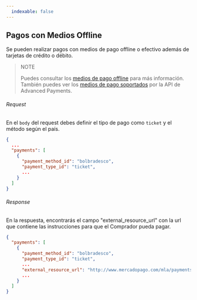 ```yaml
---
  indexable: false
---
```


## Pagos con Medios Offline

Se pueden realizar pagos con medios de pago offline o efectivo además de tarjetas de crédito o débito.

> NOTE
>
> Puedes consultar los [medios de pago offline](https://www.mercadopago.com.ar/developers/es/guides/payments/api/other-payment-ways) para más información.
> También puedes ver los [medios de pago soportados](https://www.mercadopago.com.ar/developers/es/guides/advanced-payments/supported-payment-methods) por la API de Advanced Payments.

###### Request
En el `body` del request debes definir el tipo de pago como `ticket` y el método según el país.
```json
{
  ...
  "payments": [
    {
      "payment_method_id": "bolbradesco",
      "payment_type_id": "ticket",
      ...
    }
  ]
}
```

###### Response
En la respuesta, encontrarás el campo "external_resource_url" con la url que contiene las instrucciones para que el Comprador pueda pagar.
```json
{
  "payments": [
    {
      "payment_method_id": "bolbradesco",
      "payment_type_id": "ticket",
      ...
      "external_resource_url": "http://www.mercadopago.com/mla/payments/ticket/helperpayment_id=4265666119&payment_method_reference_id=3575111597&caller_id=121212&hash=87069857reydfhgjhkjliouy7t6rd",
      ...
    }
  ]
}
```